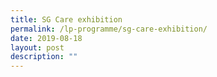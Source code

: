 ```yaml
---
title: SG Care exhibition
permalink: /lp-programme/sg-care-exhibition/
date: 2019-08-18
layout: post
description: ""
---
```

